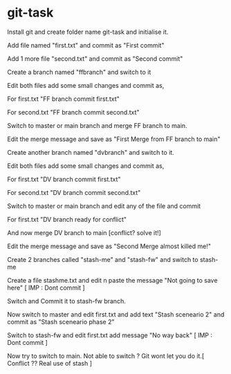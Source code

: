 # git-task

Install git and create folder name git-task and initialise it.

Add file named "first.txt" and commit as "First commit"

Add 1 more file "second.txt" and commit as "Second commit"

Create a branch named "ffbranch" and switch to it

Edit both files add some small changes and commit as, 

For first.txt "FF branch commit first.txt" 

For second.txt "FF branch commit second.txt"

Switch to master or main branch and merge FF branch to main.

Edit the merge message and save as "First Merge from FF branch to main"

Create another branch named "dvbranch" and switch to it.

Edit both files add some small changes and commit as, 

For first.txt "DV branch commit first.txt" 

For second.txt "DV branch commit second.txt"


Switch to master or main branch and edit any of the file and commit 

For first.txt "DV branch ready for conflict"

And now merge DV branch to main [conflict? solve it!]

Edit the merge message and save as "Second Merge almost killed me!"

Create 2 branches called "stash-me" and "stash-fw" and switch to stash-me

Create a file stashme.txt and edit n paste the message "Not going to save here" [ IMP : Dont commit ]

Switch and Commit it to stash-fw branch.

Now switch to master and edit first.txt and add text "Stash sceneario 2" and commit as "Stash sceneario phase 2"

Switch to stash-fw and edit first.txt add message "No way back" [ IMP : Dont commit ] 

Now try to switch to main. Not able to switch ? Git wont let you do it.[ Conflict ?? Real use of stash ] 












